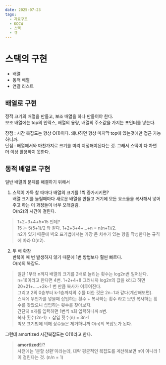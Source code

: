 ```yaml
---
date: 2025-07-23
tags:
  - 자료구조
  - KOCW
  - 스택
  - 큐
---
```

# 스택의 구현
- 배열
- 동적 배열
- 연결 리스트
## 배열로 구현
정적 크기의 배열을 만들고, 보조 배열을 하나 만들어야 한다.  
보조 배열에는 top의 인덱스, 배열의 용량, 배열의 주소값을 가지는 포인터를 넣는다.

장점 : 시간 복잡도는 항상 O(1)이다. 왜냐하면 항상 마지막 top에 있는것에만 접근 가능하니까.  
단점 : 배열에서와 마찬가지로 크기를 미리 지정해야된다는 것. 그래서 스택이 다 차면 더 이상 활용하지 못한다.
## 동적 배열로 구현
일반 배열의 문제를 해결하기 위해서  
1) 스택이 가득 찰 때마다 배열의 크기를 1씩 증가시키면?  
배열 크기를 늘릴때마다 새로운 배열을 만들고 거기에 모든 요소들을 복사해서 넣어주고 하는 이 과정들이 너무 오래걸림.  
O(n2)의 시간이 걸린다.

> 1+2+3+4+5=15 인데?  
> 15 는 5(5+1)/2 와 같다. 1+2+3+4+...+n = n(n+1)/2.  
> n2가 있기 때문에 빅오 표기법에서는 가장 큰 차수가 있는 항을 작성한다는 규칙에 따라 O(n2).

2) 두 배 확장  
반복이 매 번 발생하지 않기 때문에 1번 방법보다 훨씬 빠르다.  
O(n)의 복잡도.

> 일단 1부터 n까지 배열의 크기를 2배로 늘리는 횟수는 log2​n번 일어난다.  
> n=16이라고 한다면 4번. 1+2+4+8 그러니까 log2​n의 값을 k라고 하면 20+21+.....+2k−1 번 만큼 복사가 이루어진다.  
> 그리고 2의 0승부터 k-1승까지의 수를 더한 것은 2n−1과 같다(계산해보면).  
> 스택에 무언가를 넣을때 삽입하는 횟수 + 복사하는 횟수 라고 보면 복사하는 횟수를 찾았으니 삽입하는 횟수를 찾아보자.  
> 간단히 n개를 입력하면 1번씩 n회 입력하니까 n번.  
> 복사 횟수(2n-1) + 삽입 횟수(n) = 3n-1  
> 빅오 표기법에 의해 상수들은 제거하니까 O(n)의 복잡도가 된다.

그런데 amortized 시간복잡도는 O(1)라고 한다.

> **amortized**란?  
> 사전에는 '분할 상환'이라는데, 대략 평균적인 복잡도를 계산해보면 n이 아니라 1이 걸린다는 것. (n/n = 1)